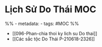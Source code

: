 # Lịch Sử Do Thái MOC

%% - metadata:
	- tags: #MOC %%

- [[096-Phan-chia thoi ky lich su Do thai]]
- [[Các sắc tộc Do Thái P-210618-2326]]